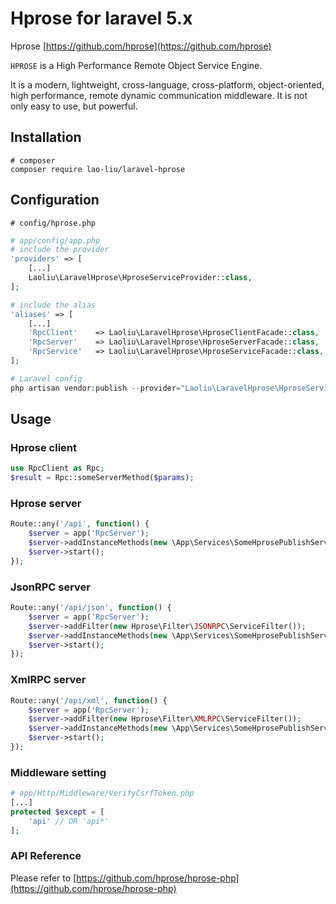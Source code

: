 # Hprose for laravel 5.x

Hprose [https://github.com/hprose](https://github.com/hprose)

`HPROSE` is a High Performance Remote Object Service Engine.

It is a modern, lightweight, cross-language, cross-platform, object-oriented, high performance, remote dynamic communication middleware. 
It is not only easy to use, but powerful. 

## Installation

```
# composer
composer require lao-liu/laravel-hprose
```

## Configuration

```
# config/hprose.php
```

```php
# app/config/app.php
# include the provider
'providers' => [
    [...]
    Laoliu\LaravelHprose\HproseServiceProvider::class,
];

# include the alias
'aliases' => [
    [...]
    'RpcClient'    => Laoliu\LaravelHprose\HproseClientFacade::class,
    'RpcServer'    => Laoliu\LaravelHprose\HproseServerFacade::class,
    'RpcService'   => Laoliu\LaravelHprose\HproseServiceFacade::class,
];

# Laravel config
php artisan vendor:publish --provider="Laoliu\LaravelHprose\HproseServiceProvider"
```

## Usage

### Hprose client

```php
use RpcClient as Rpc;
$result = Rpc::someServerMethod($params);
```

### Hprose server

```php
Route::any('/api', function() {
    $server = app('RpcServer');
    $server->addInstanceMethods(new \App\Services\SomeHprosePublishServices());
    $server->start();
});
```

### JsonRPC server

```php
Route::any('/api/json', function() {
    $server = app('RpcServer');
    $server->addFilter(new Hprose\Filter\JSONRPC\ServiceFilter());
    $server->addInstanceMethods(new \App\Services\SomeHprosePublishServices());
    $server->start();
});
```

### XmlRPC server

```php
Route::any('/api/xml', function() {
    $server = app('RpcServer');
    $server->addFilter(new Hprose\Filter\XMLRPC\ServiceFilter());
    $server->addInstanceMethods(new \App\Services\SomeHprosePublishServices());
    $server->start();
});
```

### Middleware setting

```php
# app/Http/Middleware/VerifyCsrfToken.php
[...]
protected $except = [
    'api' // OR 'api*'
];
```

### API Reference

Please refer to [https://github.com/hprose/hprose-php](https://github.com/hprose/hprose-php)